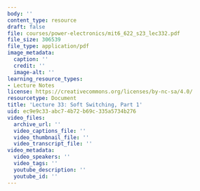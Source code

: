 ```yaml
---
body: ''
content_type: resource
draft: false
file: courses/power-electronics/mit6_622_s23_lec332.pdf
file_size: 306539
file_type: application/pdf
image_metadata:
  caption: ''
  credit: ''
  image-alt: ''
learning_resource_types:
- Lecture Notes
license: https://creativecommons.org/licenses/by-nc-sa/4.0/
resourcetype: Document
title: 'Lecture 33: Soft Switching, Part 1'
uid: ec9e9c33-abc7-4b72-b69c-335a5734b276
video_files:
  archive_url: ''
  video_captions_file: ''
  video_thumbnail_file: ''
  video_transcript_file: ''
video_metadata:
  video_speakers: ''
  video_tags: ''
  youtube_description: ''
  youtube_id: ''
---
```

